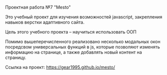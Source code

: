 Проектная работа №7 "Mesto"

Это учебный проект для изучения возможностей javascript, закрепления навыков верстки адаптивного сайта.

Цель этого учебного проекта – научиться использовать ООП

Помимо вышеперечисленного реализовано несколько модальных окон посредсвом универсальных функций в js, которые позволяют изменять информацию на странице, а также добавлять новый контент на страницу.

Ссылка на проект: https://gear1995.github.io/mesto/
